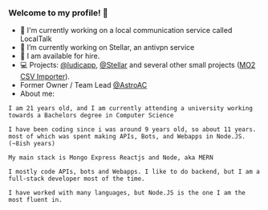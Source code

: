 ### Welcome to my profile! 👋
- 🔭 I'm currently working on a local communication service called LocalTalk
- 🌱 I’m currently working on Stellar, an antivpn service
- 💼 I am available for hire.
- 💻 Projects: [@ludicapp](https://github.com/ludicapp), [@Stellar](https://github.com/Stellar-AntiVPN) and several other small projects ([MO2 CSV Importer](https://github.com/Cryogenetics/mo2-importer-web)).
- Former Owner / Team Lead [@AstroAC](https://github.com/Astro-Anticheat)
- About me:
```
I am 21 years old, and I am currently attending a university working towards a Bachelors degree in Computer Science

I have been coding since i was around 9 years old, so about 11 years.
most of which was spent making APIs, Bots, and Webapps in Node.JS. (~8ish years)

My main stack is Mongo Express Reactjs and Node, aka MERN
  
I mostly code APIs, bots and Webapps. I like to do backend, but I am a full-stack developer most of the time.

I have worked with many languages, but Node.JS is the one I am the most fluent in.
```
